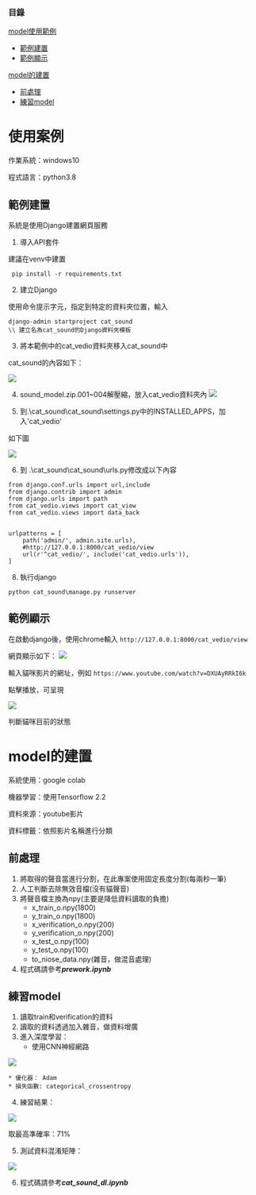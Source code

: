 ### 目錄  

[model使用範例](#use_example)  
* [範例建置](#example_build)  
* [範例顯示](#example_show)  


[model的建置](#creat_model)  
* [前處理](#prework)  
* [練習model](#practice)  

<a name="use_example"/>

# 使用案例

作業系統：windows10

程式語言：python3.8

<a name="example_build"/>

## 範例建置

系統是使用Django建置網頁服務

1. 導入API套件

建議在venv中建置
```
 pip install -r requirements.txt
```

2. 建立Django

使用命令提示字元，指定到特定的資料夾位置，輸入
```
django-admin startproject cat_sound
\\ 建立名為cat_sound的Django資料夾模板
```

3. 將本範例中的cat_vedio資料夾移入cat_sound中

cat_sound的內容如下：

![](./forReadMe/cat_sound.png)

4. sound_model.zip.001~004解壓縮，放入cat_vedio資料夾內
![](./forReadMe/cat_vedio.png)

5. 到.\cat_sound\cat_sound\settings.py中的INSTALLED_APPS，加入'cat_vedio'

如下圖

![](./forReadMe/settings.png)

6. 到 .\cat_sound\cat_sound\urls.py修改成以下內容
```
from django.conf.urls import url,include
from django.contrib import admin
from django.urls import path
from cat_vedio.views import cat_view
from cat_vedio.views import data_back


urlpatterns = [
    path('admin/', admin.site.urls),
    #http://127.0.0.1:8000/cat_vedio/view
    url(r'^cat_vedio/', include('cat_vedio.urls')),
]

```

8. 執行django
```
python cat_sound\manage.py runserver
```

<a name="example_show"/>

## 範例顯示

在啟動django後，使用chrome輸入
`http://127.0.0.1:8000/cat_vedio/view`

網頁顯示如下：
![](./forReadMe/show_web.png)

輸入貓咪影片的網址，例如
`https://www.youtube.com/watch?v=DXUAyRRkI6k`

點擊播放，可呈現

![](./forReadMe/show_vedio.png)

判斷貓咪目前的狀態


<a name="creat_model"/>

# model的建置

系統使用：google colab

機器學習：使用Tensorflow 2.2

資料來源：youtube影片

資料標籤：依照影片名稱進行分類

<a name="prework"/>

## 前處理
1. 將取得的聲音當進行分割，在此專案使用固定長度分割(每兩秒一筆)
2. 人工判斷去除無效音檔(沒有貓聲音)
3. 將聲音檔主換為npy(主要是降低資料讀取的負擔)
    * x_train_o.npy(1800)
    * y_train_o.npy(1800)
    * x_verification_o.npy(200)
    * y_verification_o.npy(200)
    * x_test_o.npy(100)
    * y_test_o.npy(100)
    * to_niose_data.npy(雜音，做混音處理)
5. 程式碼請參考***prework.ipynb***


<a name="practice"/>

## 練習model
1. 讀取train和verification的資料
2. 讀取的資料透過加入雜音，做資料增廣
3. 進入深度學習：
    * 使用CNN神經網路
    
![](https://i.imgur.com/P2CRB2P.png)

    * 優化器： Adam
    * 損失函數: categorical_crossentropy
    
4. 練習結果：

![](./forReadMe/model.png)

取最高準確率：71%

5. 測試資料混淆矩陣：

![](./forReadMe/Confusion.png)

6. 程式碼請參考***cat_sound_dl.ipynb***
